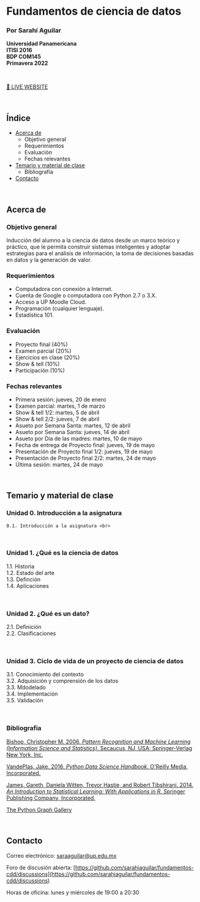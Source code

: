 # Fundamentos de ciencia de datos 

### **Por Sarahí Aguilar**

**Universidad Panamericana**<br>
**ITISI 2016**<br>
**BDP COM145**<br>
**Primavera 2022**

<br>

[🔴 LIVE WEBSITE](https://sarahiaguilar.github.io/fundamentos-cdd/)

<br>

## Índice
* [Acerca de](#acerca-de)
    * Objetivo general
    * Requerimientos
    * Evaluación
    * Fechas relevantes
* [Temario y material de clase](#temario-y-material-de-clase)
    * Bibliografía
* [Contacto](#contacto)

<br>

## Acerca de 

### Objetivo general

Inducción del alumno a la ciencia de datos desde un marco teórico y práctico, que le permita construir sistemas inteligentes y adoptar estrategias para el análisis de información, la toma de decisiones basadas en datos y la generación de valor.

### Requerimientos

* Computadora con conexión a Internet.
* Cuenta de Google o computadora con Python 2.7 o 3.X. 
* Acceso a UP Moodle Cloud.
* Programación (cualquier lenguaje). 
* Estadística 101.

### Evaluación

* Proyecto final (40%)
* Examen parcial (20%)
* Ejercicios en clase (20%)
* Show & tell (10%)
* Participación (10%)

### Fechas relevantes

* Primera sesión: jueves, 20 de enero 
* Examen parcial: martes, 1 de marzo
* Show & tell 1/2: martes, 5 de abril 
* Show & tell 2/2: jueves, 7 de abril
* Asueto por Semana Santa: martes, 12 de abril 
* Asueto por Semana Santa: jueves, 14 de abril
* Asueto por Día de las madres: martes, 10 de mayo
* Fecha de entrega de Proyecto final: jueves, 19 de mayo
* Presentación de Proyecto final 1/2: jueves, 19 de mayo
* Presentación de Proyecto final 2/2: martes, 24 de mayo
* Última sesión: martes, 24 de mayo


<br>

## Temario y material de clase

### Unidad 0. Introducción a la asignatura
    0.1. Introducción a la asignatura <br>

<br> 

### Unidad 1. ¿Qué es la ciencia de datos
1.1. Historia <br> 
1.2. Estado del arte <br>
1.3. Definción <br>
1.4. Aplicaciones <br>

<br>

### Unidad 2. ¿Qué es un dato? 
2.1. Definición <br>
2.2. Clasificaciones <br>

<br>

### Unidad 3. Ciclo de vida de un proyecto de ciencia de datos 
3.1. Conocimiento del contexto <br>
3.2. Adquisición y comprensión de los datos <br>
3.3. Mdodelado <br>
3.4. Implementación <br>
3.5. Validación <br>

<br>

### Bibliografía

[Bishop, Christopher M. 2006. *Pattern Recognition and Machine Learning (Information Science and Statistics)*. Secaucus, NJ, USA: Springer-Verlag New York, Inc.](http://users.isr.ist.utl.pt/~wurmd/Livros/school/Bishop%20-%20Pattern%20Recognition%20And%20Machine%20Learning%20-%20Springer%20%202006.pdf) 

[VandePlas, Jake. 2016. *Python Data Science Handbook.* O'Reilly Media, Incorporated.](https://jakevdp.github.io/PythonDataScienceHandbook/)


[James, Gareth, Daniela Witten, Trevor Hastie, and Robert Tibshirani. 2014. *An Introduction to Statistical Learning: With Applications in R.* Springer Publishing Company, Incorporated.](https://www.statlearning.com/)

[The Python Graph Gallery](https://www.python-graph-gallery.com/)

<br>

## Contacto

Correo electrónico: saraaguilar@up.edu.mx

Foro de discusión abierta: [https://github.com/sarahiaguilar/fundamentos-cdd/discussions](https://github.com/sarahiaguilar/fundamentos-cdd/discussions)

Horas de oficina: lunes y miércoles de 19:00 a 20:30